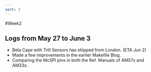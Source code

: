 ```yaml
---
sort: 3
---
```

#Week2
## Logs from May 27 to June 3
- Bela Cape with Trill Sensors has shipped from London. (ETA Jun 2)
- Made a few improvements in the earlier Makefile Blog.
- Comparing the McSPI pins in both the Ref. Manuals of AM57x and AM33x. 
